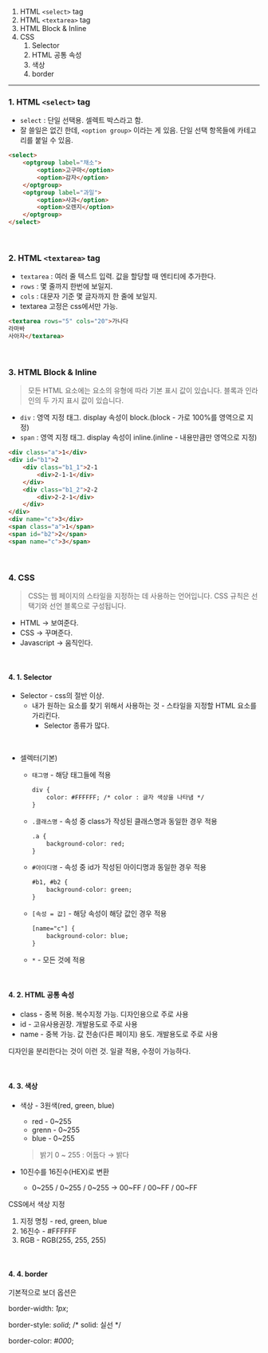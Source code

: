 1. HTML `<select>` tag
2. HTML `<textarea>` tag
3. HTML Block & Inline
4. CSS
   1. Selector
   2. HTML 공통 속성
   3. 색상
   4. border

---

### 1. HTML `<select>` tag

- `select` : 단일 선택용. 셀렉트 박스라고 함.
- 잘 쓸일은 없긴 한데, `<option group>` 이라는 게 있음. 단일 선택 항목들에 카테고리를 붙일 수 있음.

```html
<select>
	<optgroup label="채소">
		<option>고구마</option>
		<option>감자</option>
	</optgroup>
	<optgroup label="과일">
		<option>사과</option>
		<option>오렌지</option>
	</optgroup>
</select>
```

<br/>

### 2. HTML `<textarea>` tag

- `textarea` : 여러 줄 텍스트 입력. 값을 할당할 때 엔티티에 추가한다.
- `rows` : 몇 줄까지 한번에 보일지.
- `cols` : 대문자 기준 몇 글자까지 한 줄에 보일지.
- textarea 고정은 css에서만 가능.

```html
<textarea rows="5" cols="20">가나다
라마바
사아자</textarea>
```

<br/>

### 3. HTML Block & Inline

> 모든 HTML 요소에는 요소의 유형에 따라 기본 표시 값이 있습니다. 블록과 인라인의 두 가지 표시 값이 있습니다.
> 
- `div` : 영역 지정 태그. display 속성이 block.(block - 가로 100%를 영역으로 지정)
- `span` : 영역 지정 태그. display 속성이 inline.(inline - 내용만큼만 영역으로 지정)

```html
<div class="a">1</div>
<div id="b1">2
	<div class="b1_1">2-1
		<div>2-1-1</div>
	</div>
	<div class="b1_2">2-2
		<div>2-2-1</div>
	</div>
</div>
<div name="c">3</div>
<span class="a">1</span>
<span id="b2">2</span>
<span name="c">3</span>
```

<br/>

### 4. CSS
> CSS는 웹 페이지의 스타일을 지정하는 데 사용하는 언어입니다. CSS 규칙은 선택기와 선언 블록으로 구성됩니다.
- HTML → 보여준다.
- CSS → 꾸며준다.
- Javascript → 움직인다.

<br/>

#### 4. 1. Selector

- Selector - css의 절반 이상.
    - 내가 원하는 요소를 찾기 위해서 사용하는 것 - 스타일을 지정할 HTML 요소를 가리킨다.
        - Selector 종류가 많다.

<br/>

- 셀렉터(기본)
    - `태그명` - 해당 태그들에 적용
        
        ```html
        div {
        	color: #FFFFFF; /* color : 글자 색상을 나타냄 */
        }
        ```
        
    - `.클래스명` - 속성 중 class가 작성된 클래스명과 동일한 경우 적용
        
        ```html
        .a {
        	background-color: red;
        }
        ```
        
    - `#아이디명` - 속성 중 id가 작성된 아이디명과 동일한 경우 적용
        
        ```html
        #b1, #b2 {
        	background-color: green;
        }
        ```
        
    - `[속성 = 값]` - 해당 속성이 해당 값인 경우 적용
        
        ```html
        [name="c"] {
        	background-color: blue;
        }
        ```
        
    - `*` - 모든 것에 적용

<br/>

#### 4. 2. HTML 공통 속성
- class - 중복 허용. 복수지정 가능. 디자인용으로 주로 사용
- id - 고유사용권장. 개발용도로 주로 사용
- name - 중복 가능. 값 전송(다른 페이지) 용도. 개발용도로 주로 사용

디자인을 분리한다는 것이 이런 것. 일괄 적용, 수정이 가능하다.

<br/>

#### 4. 3. 색상

- 색상 - 3원색(red, green, blue)
    - red - 0~255
    - grenn - 0~255
    - blue - 0~255
    
    > 밝기 0 ~ 255 : 어둡다 → 밝다
    > 
- 10진수를 16진수(HEX)로 변환
    - 0~255 / 0~255 / 0~255 → 00~FF / 00~FF / 00~FF

CSS에서 색상 지정

1. 지정 명칭 - red, green, blue
2. 16진수 - #FFFFFF
3. RGB - RGB(255, 255, 255)

<br/>

#### 4. 4. border

기본적으로 보더 옵션은

border-width: *1px*;

border-style: *solid*; /* solid: 실선 */

border-color: *#000*;